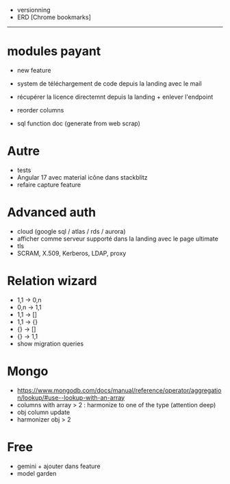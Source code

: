 - versionning
- ERD [Chrome bookmarks]




----------------------------------------------------------




# modules payant
- new feature
- system de téléchargement de code depuis la landing avec le mail
- récupérer la licence directemnt depuis la landing + enlever l'endpoint

- reorder columns
- sql function doc (generate from web scrap)


# Autre
- tests
- Angular 17 avec material icône dans stackblitz
- refaire capture feature



# Advanced auth 
- cloud (google sql / atlas / rds / aurora)
- afficher comme serveur supporté dans la landing avec le page ultimate
- tls
- SCRAM, X.509, Kerberos, LDAP, proxy


# Relation wizard
- 1,1 -> 0,n
- 0,n -> 1,1
- 1,1 -> []
- 1,1 -> {}
- {} -> []
- {} -> 1,1
- show migration queries


# Mongo
- https://www.mongodb.com/docs/manual/reference/operator/aggregation/lookup/#use--lookup-with-an-array
- columns with array > 2 : harmonize to one of the type (attention deep)
- obj column update
- harmonizer obj > 2


# Free
- gemini + ajouter dans feature
- model garden
